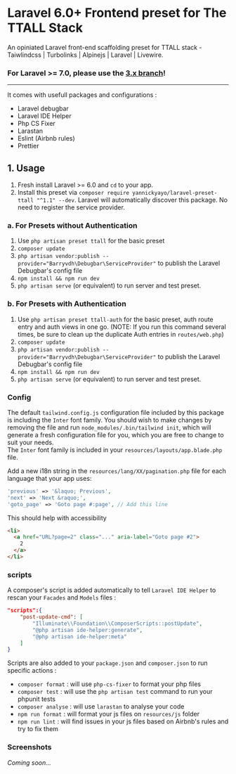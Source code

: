 # Laravel 6.0+ Frontend preset for The TTALL Stack

An opiniated Laravel front-end scaffolding preset for TTALL stack - Taiwlindcss | Turbolinks | Alpinejs | Laravel | Livewire.
<br>

### For Laravel >= 7.0, please use the [3.x branch](https://github.com/YannickYayo/laravel-preset-ttall/tree/3.x)!

<hr>

It comes with usefull packages and configurations :

- Laravel debugbar
- Laravel IDE Helper
- Php CS Fixer
- Larastan
- Eslint (Airbnb rules)
- Prettier

## 1. Usage

1. Fresh install Laravel >= 6.0 and `cd` to your app.
2. Install this preset via `composer require yannickyayo/laravel-preset-ttall "^1.1" --dev`. Laravel will automatically discover this package. No need to register the service provider.

### a. For Presets without Authentication

1. Use `php artisan preset ttall` for the basic preset
2. `composer update`
3. `php artisan vendor:publish --provider="Barryvdh\Debugbar\ServiceProvider"` to publish the Laravel Debugbar's config file
4. `npm install && npm run dev`
5. `php artisan serve` (or equivalent) to run server and test preset.

### b. For Presets with Authentication

1. Use `php artisan preset ttall-auth` for the basic preset, auth route entry and auth views in one go. (NOTE: If you run this command several times, be sure to clean up the duplicate Auth entries in `routes/web.php`)
2. `composer update`
3. `php artisan vendor:publish --provider="Barryvdh\Debugbar\ServiceProvider"` to publish the Laravel Debugbar's config file
4. `npm install && npm run dev`
5. `php artisan serve` (or equivalent) to run server and test preset.

### Config

The default `tailwind.config.js` configuration file included by this package is including the `Inter` font family. You should wish to make changes by removing the file and run `node_modules/.bin/tailwind init`, which will generate a fresh configuration file for you, which you are free to change to suit your needs.<br>
The `Inter` font family is included in your `resources/layouts/app.blade.php` file.

Add a new i18n string in the `resources/lang/XX/pagination.php` file for each language that your app uses:

```php
'previous' => '&laquo; Previous',
'next' => 'Next &raquo;',
'goto_page' => 'Goto page #:page', // Add this line
```

This should help with accessibility

```html
<li>
  <a href="URL?page=2" class="..." aria-label="Goto page #2">
    2
  </a>
</li>
```

### scripts

A composer's script is added automatically to tell `Laravel IDE Helper` to rescan your `Facades` and `Models` files :

```json
"scripts":{
    "post-update-cmd": [
        "Illuminate\\Foundation\\ComposerScripts::postUpdate",
        "@php artisan ide-helper:generate",
        "@php artisan ide-helper:meta"
    ]
}
```

Scripts are also added to your `package.json` and `composer.json` to run specific actions :

- `composer format` : will use `php-cs-fixer` to format your php files
- `composer test` : will use the `php artisan test` command to run your phpunit tests
- `composer analyse` : will use `larastan` to analyse your code
- `npm run format` : will format your js files on `resources/js` folder
- `npm run lint` : will find issues in your js files based on Airbnb's rules and try to fix them

### Screenshots

_Coming soon..._
